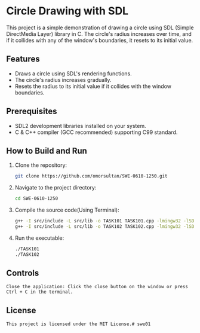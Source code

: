 # Circle Drawing with SDL

This project is a simple demonstration of drawing a circle using SDL (Simple DirectMedia Layer) library in C. The circle's radius increases over time, and if it collides with any of the window's boundaries, it resets to its initial value.

## Features

- Draws a circle using SDL's rendering functions.
- The circle's radius increases gradually.
- Resets the radius to its initial value if it collides with the window boundaries.

## Prerequisites

- SDL2 development libraries installed on your system.
- C & C++ compiler (GCC recommended) supporting C99 standard.

## How to Build and Run

1. Clone the repository:

   ```bash
   git clone https://github.com/omorsultan/SWE-0610-1250.git
2. Navigate to the project directory:
    ```bash
    cd SWE-0610-1250
3. Compile the source code(Using Terminal):
    ```bash
    g++ -I src/include -L src/lib -o TASK101 TASK101.cpp -lmingw32 -lSDL2main -lSDL2
	g++ -I src/include -L src/lib -o TASK102 TASK102.cpp -lmingw32 -lSDL2main -lSDL2
4. Run the executable:
    ```bash
    ./TASK101
    ./TASK102

## Controls
    Close the application: Click the close button on the window or press Ctrl + C in the terminal.
## License
    This project is licensed under the MIT License.#   s w e 0 1  
 